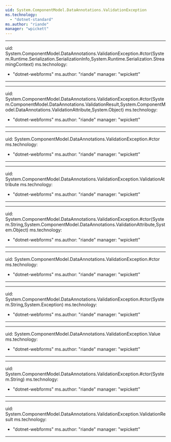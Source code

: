 ```yaml
---
uid: System.ComponentModel.DataAnnotations.ValidationException
ms.technology: 
  - "dotnet-standard"
ms.author: "riande"
manager: "wpickett"
---
```


---
uid: System.ComponentModel.DataAnnotations.ValidationException.#ctor(System.Runtime.Serialization.SerializationInfo,System.Runtime.Serialization.StreamingContext)
ms.technology: 
  - "dotnet-webforms"
ms.author: "riande"
manager: "wpickett"
---

---
uid: System.ComponentModel.DataAnnotations.ValidationException.#ctor(System.ComponentModel.DataAnnotations.ValidationResult,System.ComponentModel.DataAnnotations.ValidationAttribute,System.Object)
ms.technology: 
  - "dotnet-webforms"
ms.author: "riande"
manager: "wpickett"
---

---
uid: System.ComponentModel.DataAnnotations.ValidationException.#ctor
ms.technology: 
  - "dotnet-webforms"
ms.author: "riande"
manager: "wpickett"
---

---
uid: System.ComponentModel.DataAnnotations.ValidationException.ValidationAttribute
ms.technology: 
  - "dotnet-webforms"
ms.author: "riande"
manager: "wpickett"
---

---
uid: System.ComponentModel.DataAnnotations.ValidationException.#ctor(System.String,System.ComponentModel.DataAnnotations.ValidationAttribute,System.Object)
ms.technology: 
  - "dotnet-webforms"
ms.author: "riande"
manager: "wpickett"
---

---
uid: System.ComponentModel.DataAnnotations.ValidationException.#ctor
ms.technology: 
  - "dotnet-webforms"
ms.author: "riande"
manager: "wpickett"
---

---
uid: System.ComponentModel.DataAnnotations.ValidationException.#ctor(System.String,System.Exception)
ms.technology: 
  - "dotnet-webforms"
ms.author: "riande"
manager: "wpickett"
---

---
uid: System.ComponentModel.DataAnnotations.ValidationException.Value
ms.technology: 
  - "dotnet-webforms"
ms.author: "riande"
manager: "wpickett"
---

---
uid: System.ComponentModel.DataAnnotations.ValidationException.#ctor(System.String)
ms.technology: 
  - "dotnet-webforms"
ms.author: "riande"
manager: "wpickett"
---

---
uid: System.ComponentModel.DataAnnotations.ValidationException.ValidationResult
ms.technology: 
  - "dotnet-webforms"
ms.author: "riande"
manager: "wpickett"
---
